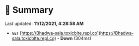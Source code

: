 # 📖 Summary
Last updated: **11/12/2021, 4:28:58 AM**

- `GET` [https://Bhadwa-sala.toxicblte.repl.co](https://Bhadwa-sala.toxicblte.repl.co) - **Down** (304ms)
